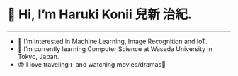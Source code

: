 # 👋 Hi, I’m Haruki Konii 兒新 治紀.
---
- 👀 I’m interested in Machine Learning, Image Recognition and IoT. 
- 🌱 I’m currently learning Computer Science at Waseda University in Tokyo, Japan.
- 😍 I love traveling✈️ and watching movies/dramas🎥
<!-- - 📫 How to reach me ... -->

<!---
Haruki-Kny/Haruki-Kny is a ✨ special ✨ repository because its `README.md` (this file) appears on your GitHub profile.
You can click the Preview link to take a look at your changes.
--->

